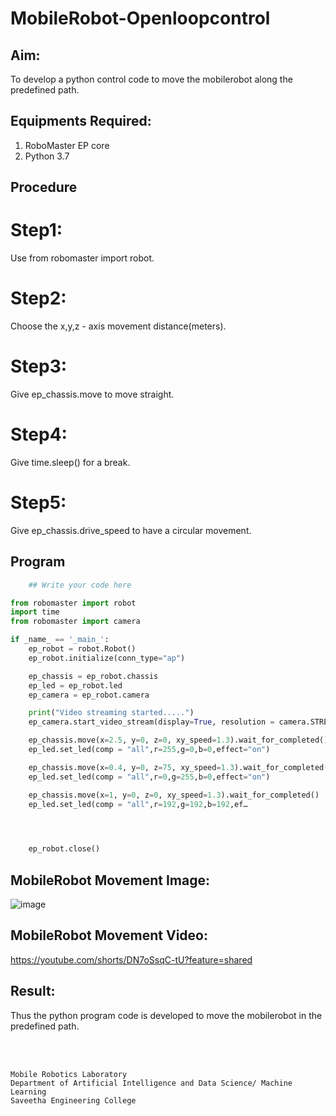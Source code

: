 # MobileRobot-Openloopcontrol
## Aim:

To develop a python control code to move the mobilerobot along the predefined path.

## Equipments Required:
1. RoboMaster EP core
2. Python 3.7

## Procedure

# Step1:
 Use from robomaster import robot.

# Step2:
 Choose the x,y,z - axis movement distance(meters). 


# Step3:
 Give ep_chassis.move to move straight.


# Step4:
 Give time.sleep() for a break.

# Step5:
 Give ep_chassis.drive_speed to have a circular movement.

## Program
```python
    ## Write your code here

from robomaster import robot
import time
from robomaster import camera

if _name_ == '_main_':
    ep_robot = robot.Robot()
    ep_robot.initialize(conn_type="ap")

    ep_chassis = ep_robot.chassis
    ep_led = ep_robot.led
    ep_camera = ep_robot.camera

    print("Video streaming started.....")
    ep_camera.start_video_stream(display=True, resolution = camera.STREAM_360P)

    ep_chassis.move(x=2.5, y=0, z=0, xy_speed=1.3).wait_for_completed()
    ep_led.set_led(comp = "all",r=255,g=0,b=0,effect="on")

    ep_chassis.move(x=0.4, y=0, z=75, xy_speed=1.3).wait_for_completed()
    ep_led.set_led(comp = "all",r=0,g=255,b=0,effect="on")

    ep_chassis.move(x=1, y=0, z=0, xy_speed=1.3).wait_for_completed()
    ep_led.set_led(comp = "all",r=192,g=192,b=192,ef…



    
    ep_robot.close()
```

## MobileRobot Movement Image:

![image](https://github.com/Ajith1413/mobilerobot-openloopcontrol/assets/139842524/d123e101-421f-433e-ae9b-33876df855d0)


## MobileRobot Movement Video:

https://youtube.com/shorts/DN7oSsqC-tU?feature=shared

## Result:
Thus the python program code is developed to move the mobilerobot in the predefined path.


<br/>
<br/>

```
Mobile Robotics Laboratory
Department of Artificial Intelligence and Data Science/ Machine Learning
Saveetha Engineering College
```
